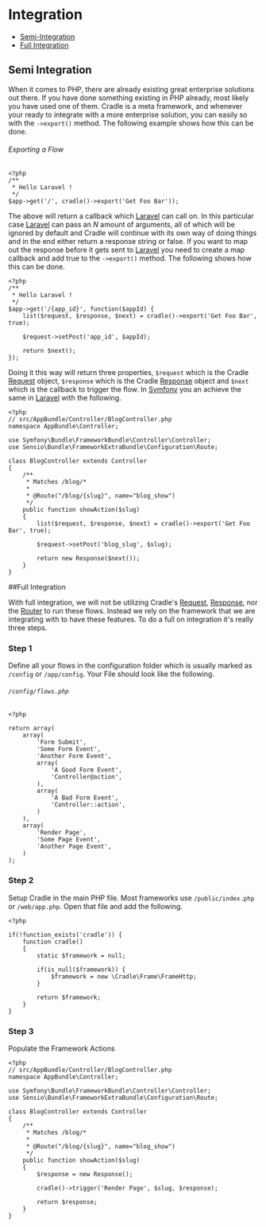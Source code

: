 # Integration
 - [Semi-Integration](#semi)
 - [Full Integration](#full)

<a name="semi"></a>
## Semi Integration

When it comes to PHP, there are already existing great enterprise solutions
out there. If you have done something existing in PHP already, most likely you
have used one of them. Cradle is a meta framework, and whenever your ready to
integrate with a more enterprise solution, you can easily so with the
`->export()` method. The following example shows how this can be done.

###### Exporting a Flow
```
<?php
/**
 * Hello Laravel !
 */
$app->get('/', cradle()->export('Get Foo Bar'));

```

The above will return a callback which [Laravel](https://laravel.com/) can
call on. In this particular case [Laravel](https://laravel.com/) can pass an
*N* amount of arguments, all of which will be ignored by default and
Cradle will continue with its own way of doing things and in the end either
return a response string or false. If you want to map out the response before
it gets sent to [Laravel](https://laravel.com/) you need to create a map
callback and add true to the `->export()` method. The following shows how
this can be done.

```
<?php
/**
 * Hello Laravel !
 */
$app->get('/{app_id}', function($appId) {
    list($request, $response, $next) = cradle()->export('Get Foo Bar', true);

    $request->setPost('app_id', $appId);

    return $next();
});
```

Doing it this way will return three properties, `$request` which is the
Cradle [Request](/docs/request.html) object, `$response` which is the Cradle
[Response](/docs/response.html) object and `$next` which is the callback to
trigger the flow. In [Symfony](https://symfony.com/) you an achieve the same
in [Laravel](https://laravel.com/) with the following.

```
<?php
// src/AppBundle/Controller/BlogController.php
namespace AppBundle\Controller;

use Symfony\Bundle\FrameworkBundle\Controller\Controller;
use Sensio\Bundle\FrameworkExtraBundle\Configuration\Route;

class BlogController extends Controller
{
    /**
     * Matches /blog/*
     *
     * @Route("/blog/{slug}", name="blog_show")
     */
    public function showAction($slug)
    {
        list($request, $response, $next) = cradle()->export('Get Foo Bar', true);

        $request->setPost('blog_slug', $slug);

        return new Response($next());
    }
}

```

<a name="full"></a>
##Full Integration

With full integration, we will not be utilizing Cradle's
[Request](/docs/request.html), [Response](/docs/response.html),
nor the [Router](/docs/routing.html) to run these flows. Instead we rely on
the framework that we are integrating with to have these features. To do a
full on integration it's really three steps.

### Step 1
Define all your flows in the configuration folder which is usually marked as
`/config` or `/app/config`. Your File should look like the following.

###### `/config/flows.php`
```
<?php

return array(
    array(
        'Form Submit',
        'Some Form Event',
        'Another Form Event',
        array(
            'A Good Form Event',
            'Controller@action',
        ),
        array(
            'A Bad Form Event',
            'Controller::action',
        )
    ),
    array(
        'Render Page',
        'Some Page Event',
        'Another Page Event',
    )
);
```

### Step 2

Setup Cradle in the main PHP file. Most frameworks use `/public/index.php`
or `/web/app.php`. Open that file and add the following.

```
<?php

if(!function_exists('cradle')) {
    function cradle()
    {
        static $framework = null;

        if(is_null($framework)) {
            $framework = new \Cradle\Frame\FrameHttp;
        }

        return $framework;
    }
}

```

### Step 3
Populate the Framework Actions

```
<?php
// src/AppBundle/Controller/BlogController.php
namespace AppBundle\Controller;

use Symfony\Bundle\FrameworkBundle\Controller\Controller;
use Sensio\Bundle\FrameworkExtraBundle\Configuration\Route;

class BlogController extends Controller
{
    /**
     * Matches /blog/*
     *
     * @Route("/blog/{slug}", name="blog_show")
     */
    public function showAction($slug)
    {
        $response = new Response();

        cradle()->trigger('Render Page', $slug, $response);

        return $response;
    }
}
```
